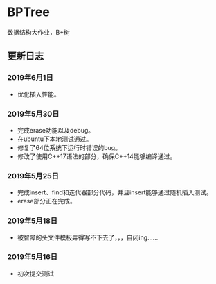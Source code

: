 # BPTree
数据结构大作业，B+树

## 更新日志
### 2019年6月1日
- 优化插入性能。
### 2019年5月30日
- 完成erase功能以及debug。
- 在ubuntu下本地测试通过。
- 修复了64位系统下运行时错误的bug。
- 修改了使用C++17语法的部分，确保C++14能够编译通过。
### 2019年5月25日
- 完成insert、find和迭代器部分代码，并且insert能够通过随机插入测试。
- erase部分正在完成。
### 2019年5月18日
- 被智障的头文件模板弄得写不下去了，，，自闭ing......
### 2019年5月16日
- 初次提交测试